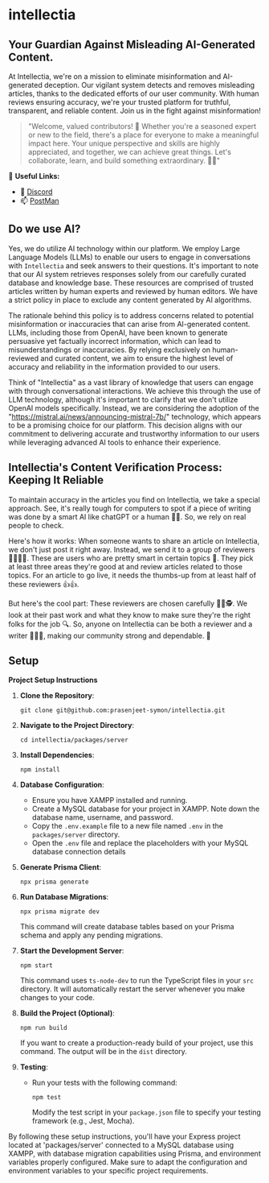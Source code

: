 # intellectia
## Your Guardian Against Misleading AI-Generated Content.

At Intellectia, we're on a mission to eliminate misinformation and AI-generated deception. Our vigilant system detects and removes misleading articles, thanks to the dedicated efforts of our user community. With human reviews ensuring accuracy, we're your trusted platform for truthful, transparent, and reliable content. Join us in the fight against misinformation!

> "Welcome, valued contributors! 🌟 Whether you're a seasoned expert or new to the field, there's a place for everyone to make a meaningful impact here. Your unique perspective and skills are highly appreciated, and together, we can achieve great things. Let's collaborate, learn, and build something extraordinary. 🚀👏"

🔗 **Useful Links:**

- 💬 [Discord](https://discord.gg/eQjh6AdEmg)
- 📫 [PostMan](https://www.postman.com/galactic-firefly-721755/workspace/intellectia/request/10849501-459d4afa-6e15-4611-92e6-7d852344e17c)

## Do we use AI?
Yes, we do utilize AI technology within our platform. We employ Large Language Models (LLMs) to enable our users to engage in conversations with `Intellectia` and seek answers to their questions. It's important to note that our AI system retrieves responses solely from our carefully curated database and knowledge base. These resources are comprised of trusted articles written by human experts and reviewed by human editors. We have a strict policy in place to exclude any content generated by AI algorithms.

The rationale behind this policy is to address concerns related to potential misinformation or inaccuracies that can arise from AI-generated content. LLMs, including those from OpenAI, have been known to generate persuasive yet factually incorrect information, which can lead to misunderstandings or inaccuracies. By relying exclusively on human-reviewed and curated content, we aim to ensure the highest level of accuracy and reliability in the information provided to our users.

Think of "Intellectia" as a vast library of knowledge that users can engage with through conversational interactions. We achieve this through the use of LLM technology, although it's important to clarify that we don't utilize OpenAI models specifically. Instead, we are considering the adoption of the "https://mistral.ai/news/announcing-mistral-7b/" technology, which appears to be a promising choice for our platform. This decision aligns with our commitment to delivering accurate and trustworthy information to our users while leveraging advanced AI tools to enhance their experience.

## Intellectia's Content Verification Process: Keeping It Reliable
To maintain accuracy in the articles you find on Intellectia, we take a special approach. See, it's really tough for computers to spot if a piece of writing was done by a smart AI like chatGPT or a human 🤖🧑. So, we rely on real people to check.

Here's how it works: When someone wants to share an article on Intellectia, we don't just post it right away. Instead, we send it to a group of reviewers 👩‍⚖️👨‍⚖️. These are users who are pretty smart in certain topics 🧠. They pick at least three areas they're good at and review articles related to those topics. For an article to go live, it needs the thumbs-up from at least half of these reviewers 👍👍.

But here's the cool part: These reviewers are chosen carefully 🕵️‍♀️🕵️. We look at their past work and what they know to make sure they're the right folks for the job 🔍. So, anyone on Intellectia can be both a reviewer and a writer 📝👩‍⚖️, making our community strong and dependable. 💪

## Setup

**Project Setup Instructions**

1. **Clone the Repository**:
   ```
   git clone git@github.com:prasenjeet-symon/intellectia.git
   ```

2. **Navigate to the Project Directory**:
   ```
   cd intellectia/packages/server
   ```

3. **Install Dependencies**:
   ```
   npm install
   ```

4. **Database Configuration**:
   - Ensure you have XAMPP installed and running.
   - Create a MySQL database for your project in XAMPP. Note down the database name, username, and password.
   - Copy the `.env.example` file to a new file named `.env` in the `packages/server` directory.
   - Open the `.env` file and replace the placeholders with your MySQL database connection details
    
5. **Generate Prisma Client**:
   ```
   npx prisma generate
   ```

6. **Run Database Migrations**:
   ```
   npx prisma migrate dev
   ```
   This command will create database tables based on your Prisma schema and apply any pending migrations.

7. **Start the Development Server**:
   ```
   npm start
   ```
   This command uses `ts-node-dev` to run the TypeScript files in your `src` directory. It will automatically restart the server whenever you make changes to your code.

8. **Build the Project (Optional)**:
   ```
   npm run build
   ```
   If you want to create a production-ready build of your project, use this command. The output will be in the `dist` directory.

9. **Testing**:
   - Run your tests with the following command:
     ```
     npm test
     ```
     Modify the test script in your `package.json` file to specify your testing framework (e.g., Jest, Mocha).

By following these setup instructions, you'll have your Express project located at 'packages/server' connected to a MySQL database using XAMPP, with database migration capabilities using Prisma, and environment variables properly configured. Make sure to adapt the configuration and environment variables to your specific project requirements.
